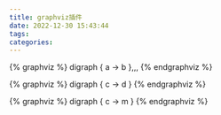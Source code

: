 ```yaml
---
title: graphviz插件
date: 2022-12-30 15:43:44
tags:
categories:
---
```


{% graphviz %}
digraph { a -> b },,,
{% endgraphviz %}


{% graphviz %}
digraph { c -> d }
{% endgraphviz %}


{% graphviz %}
digraph { c -> m }
{% endgraphviz %}

